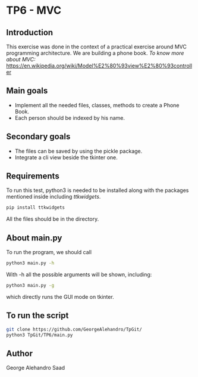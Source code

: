 # TP6 - MVC

## Introduction

This exercise was done in the context of a practical exercise around MVC programming architecture. We are building a phone book.
_To know more about MVC:_
https://en.wikipedia.org/wiki/Model%E2%80%93view%E2%80%93controller

## Main goals
- Implement all the needed files, classes, methods to create a Phone Book.
- Each person should be indexed by his name.

## Secondary goals
- The files can be saved by using the pickle package.
- Integrate a cli view beside the tkinter one.
## Requirements
To run this test, python3 is needed to be installed along with the packages mentioned inside including _ttkwidgets_.
```bash
pip install ttkwidgets
```
All the files should be in the directory.


## About main.py
To run the program, we should call
```bash
python3 main.py -h
```
With -h all the possible arguments will be shown, including:
```bash
python3 main.py -g
```
which directly runs the GUI mode on tkinter.
## To run the script

```bash
git clone https://github.com/GeorgeAlehandro/TpGit/
python3 TpGit/TP6/main.py
```

## Author
George Alehandro Saad
